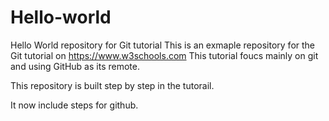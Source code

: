 # Hello-world
Hello World repository for Git tutorial
This is an exmaple repository for the Git tutorial on https://www.w3schools.com
This tutorial foucs mainly on git and using GitHub as its remote.

This repository is built step by step in the tutorail.

It now include steps for github.
